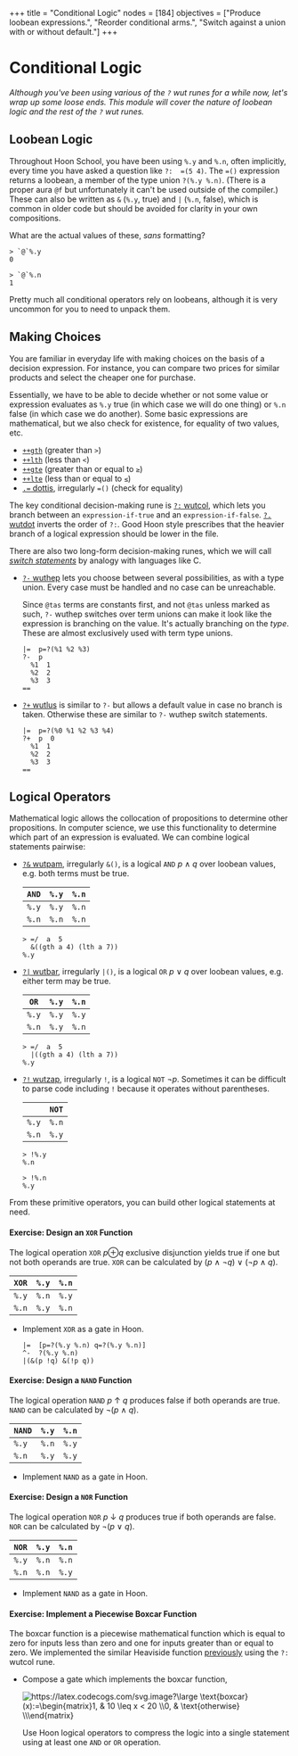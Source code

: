 +++
title = "Conditional Logic"
nodes = [184]
objectives = ["Produce loobean expressions.", "Reorder conditional arms.", "Switch against a union with or without default."]
+++

#   Conditional Logic

_Although you've been using various of the `?` wut runes for a while now, let's wrap up some loose ends.  This module will cover the nature of loobean logic and the rest of the `?` wut runes._


##  Loobean Logic

Throughout Hoon School, you have been using `%.y` and `%.n`, often implicitly, every time you have asked a question like `?:  =(5 4)`.  The `=()` expression returns a loobean, a member of the type union `?(%.y %.n)`.  (There is a proper aura `@f` but unfortunately it can't be used outside of the compiler.)  These can also be written as `&` (`%.y`, true) and `|` (`%.n`, false), which is common in older code but should be avoided for clarity in your own compositions.

What are the actual values of these, _sans_ formatting?

```hoon
> `@`%.y
0

> `@`%.n
1
```

Pretty much all conditional operators rely on loobeans, although it is very uncommon for you to need to unpack them.


##  Making Choices

You are familiar in everyday life with making choices on the basis of a decision expression.  For instance, you can compare two prices for similar products and select the cheaper one for purchase.

Essentially, we have to be able to decide whether or not some value or expression evaluates as `%.y` true (in which case we will do one thing) or `%.n` false (in which case we do another).  Some basic expressions are mathematical, but we also check for existence, for equality of two values, etc.

- [`++gth`](/reference/hoon/stdlib/1a#gth) (greater than `>`)                   
- [`++lth`](/reference/hoon/stdlib/1a#lth) (less than `<`)  
- [`++gte`](/reference/hoon/stdlib/1a#gte) (greater than or equal to `≥`)
- [`++lte`](/reference/hoon/stdlib/1a#lte) (less than or equal to `≤`)
- [`.=` dottis](/reference/hoon/rune/dot#dottis), irregularly `=()` (check for equality)

The key conditional decision-making rune is [`?:` wutcol](/reference/hoon/rune/wut#wutcol), which lets you branch between an `expression-if-true` and an `expression-if-false`.  [`?.` wutdot](/reference/hoon/rune/wut#wutdot) inverts the order of `?:`.  Good Hoon style prescribes that the heavier branch of a logical expression should be lower in the file.

There are also two long-form decision-making runes, which we will call [_switch statements_](https://en.wikipedia.org/wiki/Switch_statement) by analogy with languages like C.

- [`?-` wuthep](/reference/hoon/rune/wut#wuthep) lets you choose between several possibilities, as with a type union.  Every case must be handled and no case can be unreachable.

    Since `@tas` terms are constants first, and not `@tas` unless marked as such, `?-` wuthep switches over term unions can make it look like the expression is branching on the value.  It's actually branching on the _type_.  These are almost exclusively used with term type unions.

    ```hoon
    |=  p=?(%1 %2 %3)
    ?-  p
      %1  1
      %2  2
      %3  3
    ==
    ```

- [`?+` wutlus](/reference/hoon/rune/wut#wutlus) is similar to `?-` but allows a default value in case no branch is taken.  Otherwise these are similar to `?-` wuthep switch statements.

    ```hoon
    |=  p=?(%0 %1 %2 %3 %4)
    ?+  p  0
      %1  1
      %2  2
      %3  3
    ==
    ```

##  Logical Operators

Mathematical logic allows the collocation of propositions to determine other propositions.  In computer science, we use this functionality to determine which part of an expression is evaluated.  We can combine logical statements pairwise:

- [`?&` wutpam](/reference/hoon/rune/wut#wutpam), irregularly `&()`, is a logical `AND` _p_ ∧ _q_ over loobean values, e.g. both terms must be true.

    | `AND` | `%.y` | `%.n` |
    |-------|-------|-------|
    | `%.y` | `%.y` | `%.n` |
    | `%.n` | `%.n` | `%.n` |

    ```hoon
    > =/  a  5
      &((gth a 4) (lth a 7))
    %.y
    ```

- [`?|` wutbar](/reference/hoon/rune/wut#wutbar), irregularly `|()`, is a logical `OR` _p_ ∨ _q_  over loobean values, e.g. either term may be true.

    | `OR`  | `%.y` | `%.n` |
    |-------|-------|-------|
    | `%.y` | `%.y` | `%.y` |
    | `%.n` | `%.y` | `%.n` |

    ```hoon
    > =/  a  5
      |((gth a 4) (lth a 7))
    %.y
    ```

- [`?!` wutzap](/reference/hoon/rune/wut#wutzap), irregularly `!`, is a logical `NOT` ¬_p_.  Sometimes it can be difficult to parse code including `!` because it operates without parentheses.

    |       | `NOT` |
    |-------|-------|
    | `%.y` | `%.n` |
    | `%.n` | `%.y` |

    ```hoon
    > !%.y
    %.n

    > !%.n
    %.y
    ```

From these primitive operators, you can build other logical statements at need.

#### Exercise:  Design an `XOR` Function

The logical operation `XOR` _p_⊕_q_ exclusive disjunction yields true if one but not both operands are true.  `XOR` can be calculated by (_p_ ∧ ¬_q_) ∨ (¬_p_ ∧ _q_).

| `XOR` | `%.y` | `%.n` |
|-------|-------|-------|
| `%.y` | `%.n` | `%.y` |
| `%.n` | `%.y` | `%.n` |

- Implement `XOR` as a gate in Hoon.

    ```hoon
    |=  [p=?(%.y %.n) q=?(%.y %.n)]
    ^-  ?(%.y %.n)
    |(&(p !q) &(!p q))
    ```

#### Exercise:  Design a `NAND` Function

The logical operation `NAND` _p_ ↑ _q_ produces false if both operands are true.  `NAND` can be calculated by ¬(_p_ ∧ _q_).

| `NAND` | `%.y` | `%.n` |
|--------|-------|-------|
| `%.y`  | `%.n` | `%.y` |
| `%.n`  | `%.y` | `%.y` |

- Implement `NAND` as a gate in Hoon.

#### Exercise:  Design a `NOR` Function

The logical operation `NOR` _p_ ↓ _q_ produces true if both operands are false.  `NOR` can be calculated by ¬(_p_ ∨ _q_).

| `NOR` | `%.y` | `%.n` |
|-------|-------|-------|
| `%.y` | `%.n` | `%.n` |
| `%.n` | `%.n` | `%.y` |

- Implement `NAND` as a gate in Hoon.

#### Exercise:  Implement a Piecewise Boxcar Function

The boxcar function is a piecewise mathematical function which is equal to zero for inputs less than zero and one for inputs greater than or equal to zero.  We implemented the similar Heaviside function [previously](./B-syntax.md) using the `?:` wutcol rune.

- Compose a gate which implements the boxcar function,

    <img src="https://latex.codecogs.com/svg.image?\large&space;\text{boxcar}(x):=\begin{pmatrix}1,&space;&&space;10&space;\leq&space;x&space;<&space;20&space;\\0,&space;&&space;\text{otherwise}&space;\\\end{pmatrix}" title="https://latex.codecogs.com/svg.image?\large \text{boxcar}(x):=\begin{matrix}1, & 10 \leq x < 20 \\0, & \text{otherwise} \\\end{matrix}" />

    <!--
    $$
    \text{boxcar}(x)
    :=
    \begin{matrix}
    1, & 10 \leq x < 20 \\
    0, & \text{otherwise} \\
    \end{matrix}
    $$
    -->

    Use Hoon logical operators to compress the logic into a single statement using at least one `AND` or `OR` operation.
